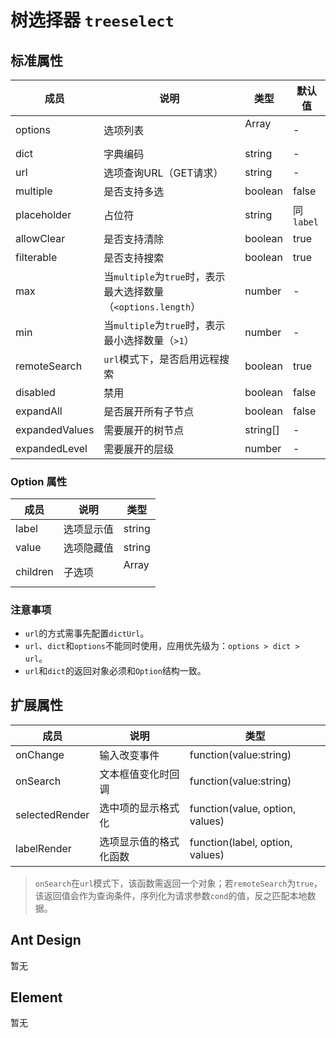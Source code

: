 # 树选择器 `treeselect`

## 标准属性

| 成员 | 说明 | 类型 | 默认值 |
| --- | --- | --- | --- |
| options | 选项列表 | Array<Option> | - |
| dict| 字典编码 | string | - |
| url | 选项查询URL（GET请求） | string | - |
| multiple | 是否支持多选 | boolean | false |
| placeholder | 占位符 | string | 同`label` |
| allowClear | 是否支持清除 | boolean | true |
| filterable | 是否支持搜索 | boolean | true |
| max | 当`multiple`为`true`时，表示最大选择数量（`<options.length`） | number | - |
| min | 当`multiple`为`true`时，表示最小选择数量（`>1`） | number | - |
| remoteSearch | `url`模式下，是否启用远程搜索 | boolean | true |
| disabled | 禁用 | boolean | false |
| expandAll | 是否展开所有子节点 | boolean | false |
| expandedValues | 需要展开的树节点 | string[] | - |
| expandedLevel | 需要展开的层级 | number | - |

### Option 属性

| 成员 | 说明 | 类型 |
| --- | --- | --- |
| label | 选项显示值 | string |
| value | 选项隐藏值 | string |
| children | 子选项 | Array<Option> |

### 注意事项

- `url`的方式需事先配置`dictUrl`。
- `url`、`dict`和`options`不能同时使用，应用优先级为：`options > dict > url`。
- `url`和`dict`的返回对象必须和`Option`结构一致。

## 扩展属性

| 成员 | 说明 | 类型 |
| --- | --- | --- |
| onChange | 输入改变事件 | function(value:string) |
| onSearch | 文本框值变化时回调 | function(value:string) |
| selectedRender | 选中项的显示格式化 | function(value, option, values) |
| labelRender | 选项显示值的格式化函数 | function(label, option, values) |

>`onSearch`在`url`模式下，该函数需返回一个对象；若`remoteSearch`为`true`，该返回值会作为查询条件，序列化为请求参数`cond`的值，反之匹配本地数据。

## Ant Design

暂无

## Element

暂无